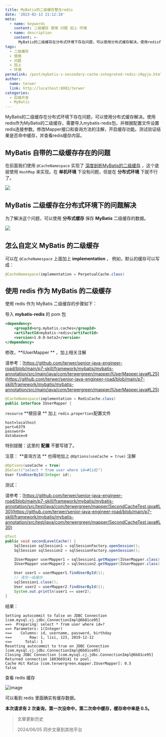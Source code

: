 ```yaml
---
title: MyBatis的二级缓存整合redis
date: '2023-02-13 21:12:10'
meta:
  - name: keywords
    content: 二级缓存 使用 问题 加上 环境
  - name: description
    content: >-
      MyBatis的二级缓存在分布式环境下存在问题，可以使用分布式缓存解决。使用redis作为MyBatis的二级缓存，需要导入mybatis-redis包，并根据配置文件设置redis连接参数。修改Mapper接口和查询方法的注解，开启缓存功能。测试验证结果是否命中缓存，并查看redis缓存内容。
tags:
  - 二级缓存
  - 使用
  - 问题
  - 加上
  - 环境
permalink: /post/mybatis-s-secondary-cache-integrated-redis-z9qyjo.html
author:
  name: terwer
  link: http://localhost:8002/terwer
categories:
  - 后端开发
  - MyBatis
---
```

MyBatis的二级缓存在分布式环境下存在问题，可以使用分布式缓存解决。使用redis作为MyBatis的二级缓存，需要导入mybatis-redis包，并根据配置文件设置redis连接参数。修改Mapper接口和查询方法的注解，开启缓存功能。测试验证结果是否命中缓存，并查看redis缓存内容。

<!-- more -->




## MyBatis 自带的二级缓存存在的问题

在前面我们使用 `@CacheNamespace`​ 实现了 [深度剖析MyBatis的二级缓存](/post/mybatis-s-secondary-cache-z2ssaab.html) ，这个底层使用 `HashMap`​ 来实现。在 **单机环境** 下没有问题，但是在 **分布式环境** 下就不行了。

​![](https://img1.terwer.space/api/public/202302132141223.png)​

## MyBatis 二级缓存在分布式环境下的问题解决

为了解决这个问题，可以使用 **分布式缓存** 保存  **MyBatis**  二级缓存的数据。

​![](https://img1.terwer.space/api/public/202302132144797.png)​

## 怎么自定义 MyBatis 的二级缓存

可以在 `@CacheNamespace`​ 上面加上 **implementation** ， 例如，默认的缓存可以写成：

```java
@CacheNamespace(implementation = PerpetualCache.class)
```

## 使用 redis 作为 MyBatis 的二级缓存

使用 redis 作为 MyBatis 二级缓存的步骤如下：

导入 **mybatis-redis** 的 pom 包

```xml
<dependency>
    <groupId>org.mybatis.caches</groupId>
    <artifactId>mybatis-redis</artifactId>
    <version>1.0.0-beta2</version>
</dependency>
```

修改，**IUserMapper ** ，加上相关注解

请参考：[https://github.com/terwer/senior-java-engineer-road/blob/main/p7-skill/framework/mybatis/mybatis-annotation/src/main/java/com/terwergreen/mapper/IUserMapper.java#L25](https://github.com/terwer/senior-java-engineer-road/blob/main/p7-skill/framework/mybatis/mybatis-annotation/src/main/java/com/terwergreen/mapper/IUserMapper.java#L25)

```java
@CacheNamespace(implementation = RedisCache.class)
public interface IUserMapper {
```

​`resource`​ **根目录 ** 加上 `redis.properties`​ 配置文件

```properties
host=localhost
port=6379
password=
database=0
```

特别提醒：这里的 **配置** 不要写错了。

注意： **查询方法 ** 也得地加上 `@Options(useCache = true)`​ 注解

```java
@Options(useCache = true)
@Select("select * from user where id=#{id}")
User findUserById(Integer id);
```

测试：

请参考：[https://github.com/terwer/senior-java-engineer-road/blob/main/p7-skill/framework/mybatis/mybatis-annotation/src/test/java/com/terwergreen/mapper/SecondCacheTest.java#L30](https://github.com/terwer/senior-java-engineer-road/blob/main/p7-skill/framework/mybatis/mybatis-annotation/src/test/java/com/terwergreen/mapper/SecondCacheTest.java#L30)

```java
@Test
public void secondLevelCache() {
    SqlSession sqlSession1 = sqlSessionFactory.openSession();
    SqlSession sqlSession2 = sqlSessionFactory.openSession();

    IUserMapper userMapper1 = sqlSession1.getMapper(IUserMapper.class);
    IUserMapper userMapper2 = sqlSession2.getMapper(IUserMapper.class);

    User user1 = userMapper1.findUserById(1);
    // 清空一级缓存
    sqlSession1.close();
    User user2 = userMapper2.findUserById(1);
    System.out.println(user1 == user2);
}
```

结果：

```plaintext
Setting autocommit to false on JDBC Connection [com.mysql.cj.jdbc.ConnectionImpl@6b81ce95]
==>  Preparing: select * from user where id=?
==> Parameters: 1(Integer)
<==    Columns: id, username, password, birthday
<==        Row: 1, lisi, 123, 2019-12-12
<==      Total: 1
Resetting autocommit to true on JDBC Connection [com.mysql.cj.jdbc.ConnectionImpl@6b81ce95]
Closing JDBC Connection [com.mysql.cj.jdbc.ConnectionImpl@6b81ce95]
Returned connection 1803669141 to pool.
Cache Hit Ratio [com.terwergreen.mapper.IUserMapper]: 0.5
false
```

查看 redis 缓存

​![image](https://img1.terwer.space/api/public/20240605155617.png)​

可以看到 redis 里面确实有缓存数据。

**本次请求有 2 次查询，第一次没命中，第二次命中缓存，缓存命中率是 0.5。**

> 文章更新历史
>
> 2024/06/05 同步文章到其他平台

‍
